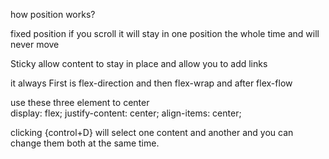 how position works?

fixed position if you scroll it will stay in one position the whole time and will never move

Sticky allow content to stay in place and allow you to add links

it always First is flex-direction and then flex-wrap and after flex-flow 

use these three element to center  
 display: flex;
  justify-content: center;
  align-items: center;


  clicking {control+D} will select one content and another and you can change them both at the same time.